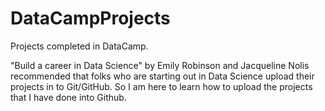 # DataCampProjects
Projects completed in DataCamp. 

"Build a career in Data Science" by Emily Robinson and Jacqueline Nolis recommended that folks who are starting out in Data Science upload their projects in to Git/GitHub. So I am here to learn how to upload the projects that I have done into Github. 